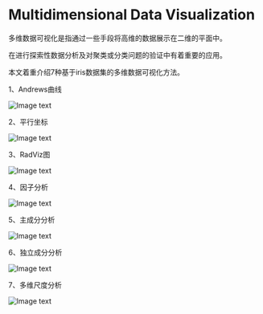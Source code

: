 # Multidimensional Data Visualization

多维数据可视化是指通过一些手段将高维的数据展示在二维的平面中。

在进行探索性数据分析及对聚类或分类问题的验证中有着重要的应用。

本文着重介绍7种基于iris数据集的多维数据可视化方法。

1、Andrews曲线

![Image text](https://github.com/ccc-hhh/Multidimensional-Data-Visualization/blob/master/image/1.jpeg)

2、平行坐标

![Image text](https://github.com/ccc-hhh/Multidimensional-Data-Visualization/blob/master/image/2.jpeg)

3、RadViz图

![Image text](https://github.com/ccc-hhh/Multidimensional-Data-Visualization/blob/master/image/3.jpeg)

4、因子分析

![Image text](https://github.com/ccc-hhh/Multidimensional-Data-Visualization/blob/master/image/4.jpeg)

5、主成分分析

![Image text](https://github.com/ccc-hhh/Multidimensional-Data-Visualization/blob/master/image/5.jpeg)

6、独立成分分析

![Image text](https://github.com/ccc-hhh/Multidimensional-Data-Visualization/blob/master/image/6.jpeg)

7、多维尺度分析

![Image text](https://github.com/ccc-hhh/Multidimensional-Data-Visualization/blob/master/image/7.jpeg)
